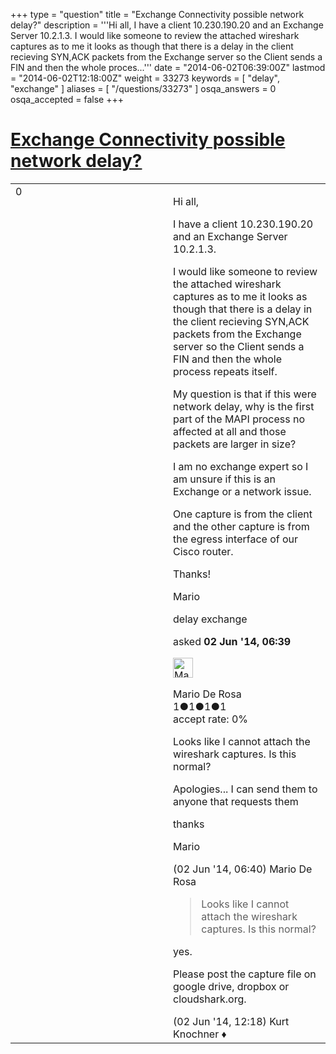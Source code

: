 +++
type = "question"
title = "Exchange Connectivity possible network delay?"
description = '''Hi all, I have a client 10.230.190.20 and an Exchange Server 10.2.1.3. I would like someone to review the attached wireshark captures as to me it looks as though that there is a delay in the client recieving SYN,ACK packets from the Exchange server so the Client sends a FIN and then the whole proces...'''
date = "2014-06-02T06:39:00Z"
lastmod = "2014-06-02T12:18:00Z"
weight = 33273
keywords = [ "delay", "exchange" ]
aliases = [ "/questions/33273" ]
osqa_answers = 0
osqa_accepted = false
+++

<div class="headNormal">

# [Exchange Connectivity possible network delay?](/questions/33273/exchange-connectivity-possible-network-delay)

</div>

<div id="main-body">

<div id="askform">

<table id="question-table" style="width:100%;"><colgroup><col style="width: 50%" /><col style="width: 50%" /></colgroup><tbody><tr class="odd"><td style="width: 30px; vertical-align: top"><div class="vote-buttons"><span id="post-33273-upvote" class="ajax-command post-vote up" rel="nofollow" title="I like this post (click again to cancel)"> </span><div id="post-33273-score" class="post-score" title="current number of votes">0</div><span id="post-33273-downvote" class="ajax-command post-vote down" rel="nofollow" title="I dont like this post (click again to cancel)"> </span> <span id="favorite-mark" class="ajax-command favorite-mark" rel="nofollow" title="mark/unmark this question as favorite (click again to cancel)"> </span><div id="favorite-count" class="favorite-count"></div></div></td><td><div id="item-right"><div class="question-body"><p>Hi all,</p><p>I have a client 10.230.190.20 and an Exchange Server 10.2.1.3.</p><p>I would like someone to review the attached wireshark captures as to me it looks as though that there is a delay in the client recieving SYN,ACK packets from the Exchange server so the Client sends a FIN and then the whole process repeats itself.</p><p>My question is that if this were network delay, why is the first part of the MAPI process no affected at all and those packets are larger in size?</p><p>I am no exchange expert so I am unsure if this is an Exchange or a network issue.</p><p>One capture is from the client and the other capture is from the egress interface of our Cisco router.</p><p>Thanks!</p><p>Mario</p></div><div id="question-tags" class="tags-container tags"><span class="post-tag tag-link-delay" rel="tag" title="see questions tagged &#39;delay&#39;">delay</span> <span class="post-tag tag-link-exchange" rel="tag" title="see questions tagged &#39;exchange&#39;">exchange</span></div><div id="question-controls" class="post-controls"></div><div class="post-update-info-container"><div class="post-update-info post-update-info-user"><p>asked <strong>02 Jun '14, 06:39</strong></p><img src="https://secure.gravatar.com/avatar/5595deac00632ff38856a332dd70a60d?s=32&amp;d=identicon&amp;r=g" class="gravatar" width="32" height="32" alt="Mario%20De%20Rosa&#39;s gravatar image" /><p><span>Mario De Rosa</span><br />
<span class="score" title="1 reputation points">1</span><span title="1 badges"><span class="badge1">●</span><span class="badgecount">1</span></span><span title="1 badges"><span class="silver">●</span><span class="badgecount">1</span></span><span title="1 badges"><span class="bronze">●</span><span class="badgecount">1</span></span><br />
<span class="accept_rate" title="Rate of the user&#39;s accepted answers">accept rate:</span> <span title="Mario De Rosa has no accepted answers">0%</span></p></div></div><div id="comments-container-33273" class="comments-container"><span id="33274"></span><div id="comment-33274" class="comment"><div id="post-33274-score" class="comment-score"></div><div class="comment-text"><p>Looks like I cannot attach the wireshark captures. Is this normal?</p><p>Apologies... I can send them to anyone that requests them</p><p>thanks</p><p>Mario</p></div><div id="comment-33274-info" class="comment-info"><span class="comment-age">(02 Jun '14, 06:40)</span> <span class="comment-user userinfo">Mario De Rosa</span></div></div><span id="33296"></span><div id="comment-33296" class="comment"><div id="post-33296-score" class="comment-score"></div><div class="comment-text"><blockquote><p>Looks like I cannot attach the wireshark captures. Is this normal?</p></blockquote><p>yes.</p><p>Please post the capture file on google drive, dropbox or cloudshark.org.</p></div><div id="comment-33296-info" class="comment-info"><span class="comment-age">(02 Jun '14, 12:18)</span> <span class="comment-user userinfo">Kurt Knochner ♦</span></div></div></div><div id="comment-tools-33273" class="comment-tools"></div><div class="clear"></div><div id="comment-33273-form-container" class="comment-form-container"></div><div class="clear"></div></div></td></tr></tbody></table>

</div>

</div>

